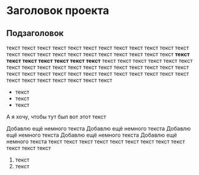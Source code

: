 # Заголовок проекта
## Подзаголовок
текст текст текст текст текст текст текст текст текст текст текст текст текст текст текст текст текст текст текст текст текст текст текст **текст текст текст текст текст текст текст** текст текст текст текст текст текст текст текст текст текст текст текст текст текст текст текст текст текст текст текст текст текст текст текст текст текст текст текст текст текст текст текст текст текст текст текст текст 
* текст 
* текст 
* текст 

А я хочу, чтобы тут был вот этот текст 

Добавлю ещё немного текста 
Добавлю ещё немного текста 
Добавлю ещё немного текста 
Добавлю ещё немного текста 
Добавлю ещё немного текста 
текст текст текст текст текст текст текст текст текст текст текст текст 
1. текст 
1. текст 